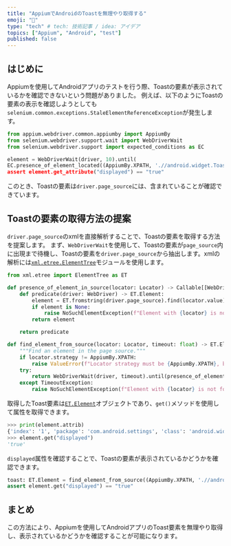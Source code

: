 ```yaml
---
title: "AppiumでAndroidのToastを無理やり取得する"
emoji: "📱"
type: "tech" # tech: 技術記事 / idea: アイデア
topics: ["Appium", "Android", "test"]
published: false
---
```


## はじめに

Appiumを使用してAndroidアプリのテストを行う際、Toastの要素が表示されているかを確認できないという問題がありました。
例えば、以下のようにToastの要素の表示を確認しようとしても`selenium.common.exceptions.StaleElementReferenceException`が発生します。

```python
from appium.webdriver.common.appiumby import AppiumBy
from selenium.webdriver.support.wait import WebDriverWait
from selenium.webdriver.support import expected_conditions as EC

element = WebDriverWait(driver, 10).until(
EC.presence_of_element_located((AppiumBy.XPATH, './/android.widget.Toast[@text="message")))
assert element.get_attribute("displayed") == "true"
```

このとき、Toastの要素は`driver.page_source`には、含まれていることが確認できています。

## Toastの要素の取得方法の提案

`driver.page_source`のxmlを直接解析することで、Toastの要素を取得する方法を提案します。
まず、`WebDriverWait`を使用して、Toastの要素が`page_source`内に出現まで待機し、Toastの要素を`driver.page_source`から抽出します。xmlの解析には[`xml.etree.ElementTree`](https://docs.python.org/ja/3/library/xml.etree.elementtree.html)モジュールを使用します。

```python
from xml.etree import ElementTree as ET

def presence_of_element_in_source(locator: Locator) -> Callable[[WebDriver], ET.Element]:
    def predicate(driver: WebDriver) -> ET.Element:
        element = ET.fromstring(driver.page_source).find(locator.value)
        if element is None:
            raise NoSuchElementException(f"Element with {locator} is not found in the page source.")
        return element

    return predicate

def find_element_from_source(locator: Locator, timeout: float) -> ET.Element:
    """Find an element in the page source."""
    if locator.strategy != AppiumBy.XPATH:
        raise ValueError(f"Locator strategy must be {AppiumBy.XPATH}, but got {locator.strategy}")
    try:
        return WebDriverWait(driver, timeout).until(presence_of_element_in_source(locator), timeout=timeout)
    except TimeoutException:
        raise NoSuchElementException(f"Element with {locator} is not found in the page source.")
```

取得したToast要素は[`ET.Element`](https://docs.python.org/ja/3/library/xml.etree.elementtree.html#xml.etree.ElementTree.Element)オブジェクトであり、`get()`メソッドを使用して属性を取得できます。

```python
>>> print(element.attrib)
{'index': '1', 'package': 'com.android.settings', 'class': 'android.widget.Toast', 'text': 'message', 'displayed': 'true'}
>>> element.get("displayed")
'true'
```

`displayed`属性を確認することで、Toastの要素が表示されているかどうかを確認できます。

```python
toast: ET.Element = find_element_from_source((AppiumBy.XPATH, './/android.widget.Toast[@text="message"]'), timeout=10)
assert element.get("displayed") == "true"
```

## まとめ

この方法により、Appiumを使用してAndroidアプリのToast要素を無理やり取得し、表示されているかどうかを確認することが可能になります。
